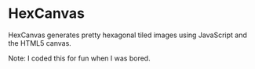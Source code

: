 HexCanvas
=========

HexCanvas generates pretty hexagonal tiled images using JavaScript and the HTML5 canvas.

Note: I coded this for fun when I was bored.